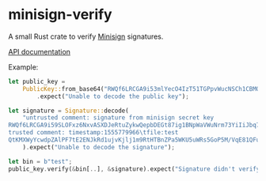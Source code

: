# minisign-verify

A small Rust crate to verify [Minisign](https://jedisct1.github.io/minisign/) signatures.

[API documentation](https://docs.rs/minisign-verify)

Example:

```rust
let public_key =
    PublicKey::from_base64("RWQf6LRCGA9i53mlYecO4IzT51TGPpvWucNSCh1CBM0QTaLn73Y7GFO3")
        .expect("Unable to decode the public key");

let signature = Signature::decode(
    "untrusted comment: signature from minisign secret key
RWQf6LRCGA9i59SLOFxz6NxvASXDJeRtuZykwQepbDEGt87ig1BNpWaVWuNrm73YiIiJbq71Wi+dP9eKL8OC351vwIasSSbXxwA=
trusted comment: timestamp:1555779966\tfile:test
QtKMXWyYcwdpZAlPF7tE2ENJkRd1ujvKjlj1m9RtHTBnZPa5WKU5uWRs5GoP5M/VqE81QFuMKI5k/SfNQUaOAA==",
    ).expect("Unable to decode the signature");

let bin = b"test";
public_key.verify(&bin[..], &signature).expect("Signature didn't verify");
```